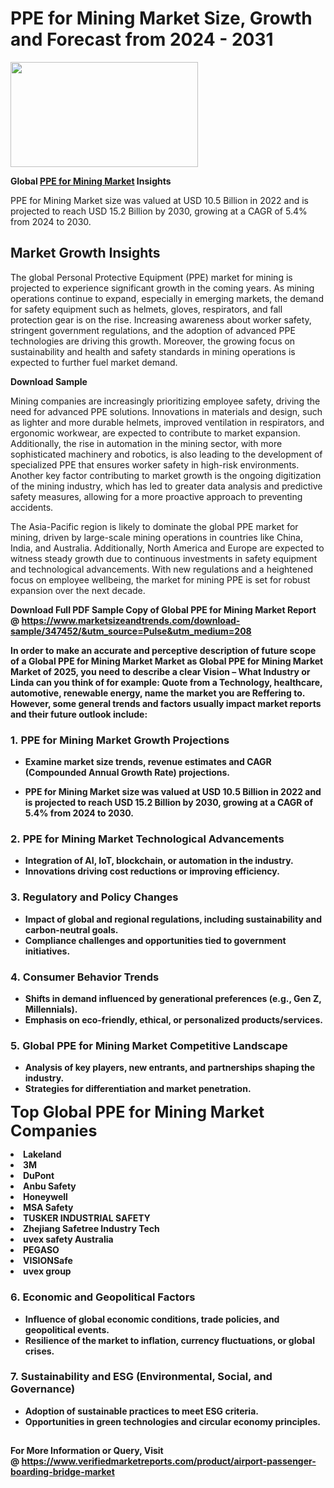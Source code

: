 <H1>PPE for Mining Market Size, Growth and Forecast from 2024 - 2031</H1><img class="aligncenter size-medium wp-image-584254" src="https://thirdeyenews.in/wp-content/uploads/2024/09/Global-Market-Research-300x168.jpeg" alt="" width="300" height="168" /><p><strong>Global&nbsp;<a href="https://www.marketsizeandtrends.com/download-sample/347452/&amp;utm_source=Pulse&amp;utm_medium=208">PPE for Mining Market</a> Insights</strong></p><p>PPE for Mining Market size was valued at USD 10.5 Billion in 2022 and is projected to reach USD 15.2 Billion by 2030, growing at a CAGR of 5.4% from 2024 to 2030.</p><p><h2>Market Growth Insights</h2> <p>The global Personal Protective Equipment (PPE) market for mining is projected to experience significant growth in the coming years. As mining operations continue to expand, especially in emerging markets, the demand for safety equipment such as helmets, gloves, respirators, and fall protection gear is on the rise. Increasing awareness about worker safety, stringent government regulations, and the adoption of advanced PPE technologies are driving this growth. Moreover, the growing focus on sustainability and health and safety standards in mining operations is expected to further fuel market demand.</p> <p><strong>Download Sample</strong></p> <p>Mining companies are increasingly prioritizing employee safety, driving the need for advanced PPE solutions. Innovations in materials and design, such as lighter and more durable helmets, improved ventilation in respirators, and ergonomic workwear, are expected to contribute to market expansion. Additionally, the rise in automation in the mining sector, with more sophisticated machinery and robotics, is also leading to the development of specialized PPE that ensures worker safety in high-risk environments. Another key factor contributing to market growth is the ongoing digitization of the mining industry, which has led to greater data analysis and predictive safety measures, allowing for a more proactive approach to preventing accidents.</p> <p>The Asia-Pacific region is likely to dominate the global PPE market for mining, driven by large-scale mining operations in countries like China, India, and Australia. Additionally, North America and Europe are expected to witness steady growth due to continuous investments in safety equipment and technological advancements. With new regulations and a heightened focus on employee wellbeing, the market for mining PPE is set for robust expansion over the next decade.</p> <p><strong></p><p><span class=""><strong>Download Full PDF Sample Copy of Global PPE for Mining Market Report</strong> @ <a href="https://www.marketsizeandtrends.com/download-sample/347452/&amp;utm_source=Pulse&amp;utm_medium=208" target="_blank">https://www.marketsizeandtrends.com/download-sample/347452/&amp;utm_source=Pulse&amp;utm_medium=208</a></span></p><p>In order to make an accurate and perceptive description of future scope of a Global&nbsp;PPE for Mining Market Market as Global&nbsp;PPE for Mining Market Market of 2025, you need to describe a clear Vision &ndash; What Industry or Linda can you think of for example: Quote from a Technology, healthcare, automotive, renewable energy, name the market you are Reffering to. However, some general trends and factors usually impact market reports and their future outlook include:</p><h3>1.&nbsp;<strong>PPE for Mining Market Growth Projections</strong></h3><ul><li>Examine market size trends, revenue estimates and CAGR (Compounded Annual Growth Rate) projections.</li><li><p>PPE for Mining Market size was valued at USD 10.5 Billion in 2022 and is projected to reach USD 15.2 Billion by 2030, growing at a CAGR of 5.4% from 2024 to 2030.</p></li></ul><h3>2.&nbsp;<strong>PPE for Mining Market Technological Advancements</strong></h3><ul><li>Integration of AI, IoT, blockchain, or automation in the industry.</li><li>Innovations driving cost reductions or improving efficiency.</li></ul><h3>3.&nbsp;<strong>Regulatory and Policy Changes</strong></h3><ul><li>Impact of global and regional regulations, including sustainability and carbon-neutral goals.</li><li>Compliance challenges and opportunities tied to government initiatives.</li></ul><h3>4.&nbsp;<strong>Consumer Behavior Trends</strong></h3><ul><li>Shifts in demand influenced by generational preferences (e.g., Gen Z, Millennials).</li><li>Emphasis on eco-friendly, ethical, or personalized products/services.</li></ul><h3>5.&nbsp;<strong>Global PPE for Mining Market Competitive Landscape</strong></h3><ul><li>Analysis of key players, new entrants, and partnerships shaping the industry.</li><li>Strategies for differentiation and market penetration.</li></ul><p data-pm-slice="1 1 []"><span style="color: inherit; font-family: inherit; font-size: 25px;">Top Global PPE for Mining Market Companies</span></p><div class="" data-test-id=""><p><li>Lakeland</li><li> 3M</li><li> DuPont</li><li> Anbu Safety</li><li> Honeywell</li><li> MSA Safety</li><li> TUSKER INDUSTRIAL SAFETY</li><li> Zhejiang Safetree Industry Tech</li><li> uvex safety Australia</li><li> PEGASO</li><li> VISIONSafe</li><li> uvex group</li></p></div><h3>6.&nbsp;<strong>Economic and Geopolitical Factors</strong></h3><ul><li>Influence of global economic conditions, trade policies, and geopolitical events.</li><li>Resilience of the market to inflation, currency fluctuations, or global crises.</li></ul><h3>7.&nbsp;<strong>Sustainability and ESG (Environmental, Social, and Governance)</strong></h3><ul><li>Adoption of sustainable practices to meet ESG criteria.</li><li>Opportunities in green technologies and circular economy principles.</li></ul><h2><strong style="font-size: 14px;">For More Information or Query, Visit @&nbsp;</strong><a style="background-color: #ffffff; font-size: 14px;" href="https://www.marketsizeandtrends.com/report/ppe-for-mining-market/" target="_blank">https://www.verifiedmarketreports.com/product/airport-passenger-boarding-bridge-market</a></h2>
